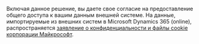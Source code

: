 Включая данное решение, вы даете свое согласие на предоставление общего доступа к вашим данным внешней системе. На данные, импортируемые из внешних систем в Microsoft Dynamics 365 (online), распространяется [заявление о конфиденциальности и файлы cookie корпорации Майкрософт](http://go.microsoft.com/fwlink/p/?LinkID=521839).